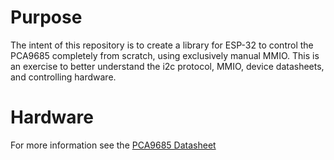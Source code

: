 # Purpose
The intent of this repository is to create a library for ESP-32 to control the PCA9685 completely from scratch, using exclusively manual MMIO. This is an exercise to better understand the i2c protocol, MMIO, device datasheets, and controlling hardware.

# Hardware
For more information see the [PCA9685 Datasheet](https://cdn-shop.adafruit.com/datasheets/PCA9685.pdf)